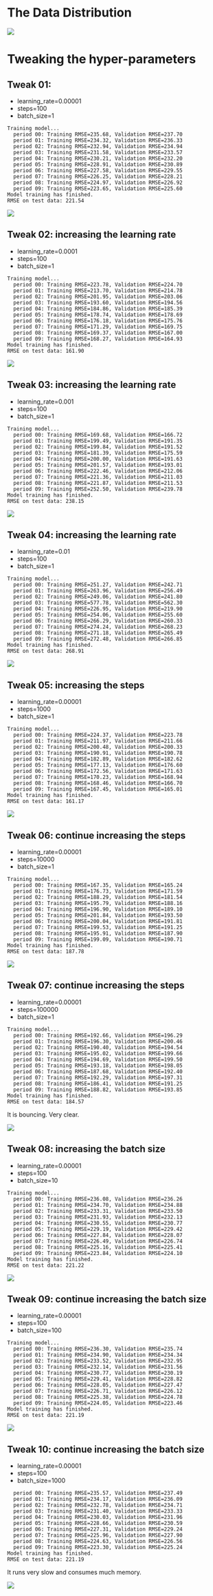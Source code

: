# The Data Distribution

![](validation_and_training_data.png)

# Tweaking the hyper-parameters

## Tweak 01:

* learning_rate=0.00001
* steps=100
* batch_size=1

```
Training model...
  period 00: Training RMSE=235.68, Validation RMSE=237.70
  period 01: Training RMSE=234.32, Validation RMSE=236.33
  period 02: Training RMSE=232.94, Validation RMSE=234.94
  period 03: Training RMSE=231.58, Validation RMSE=233.57
  period 04: Training RMSE=230.21, Validation RMSE=232.20
  period 05: Training RMSE=228.91, Validation RMSE=230.89
  period 06: Training RMSE=227.58, Validation RMSE=229.55
  period 07: Training RMSE=226.25, Validation RMSE=228.21
  period 08: Training RMSE=224.97, Validation RMSE=226.92
  period 09: Training RMSE=223.65, Validation RMSE=225.60
Model training has finished.
RMSE on test data: 221.54
```

![](tweak01.png)

## Tweak 02: increasing the learning rate

* learning_rate=0.0001
* steps=100
* batch_size=1

```
Training model...
  period 00: Training RMSE=223.78, Validation RMSE=224.70
  period 01: Training RMSE=213.70, Validation RMSE=214.78
  period 02: Training RMSE=201.95, Validation RMSE=203.06
  period 03: Training RMSE=193.60, Validation RMSE=194.56
  period 04: Training RMSE=184.86, Validation RMSE=185.39
  period 05: Training RMSE=178.74, Validation RMSE=178.69
  period 06: Training RMSE=176.18, Validation RMSE=175.76
  period 07: Training RMSE=171.29, Validation RMSE=169.75
  period 08: Training RMSE=169.37, Validation RMSE=167.00
  period 09: Training RMSE=168.27, Validation RMSE=164.93
Model training has finished.
RMSE on test data: 161.90
```

![](tweak02.png)

## Tweak 03: increasing the learning rate

* learning_rate=0.001
* steps=100
* batch_size=1

```
Training model...
  period 00: Training RMSE=169.68, Validation RMSE=166.72
  period 01: Training RMSE=199.49, Validation RMSE=191.35
  period 02: Training RMSE=199.84, Validation RMSE=191.52
  period 03: Training RMSE=181.39, Validation RMSE=175.59
  period 04: Training RMSE=200.00, Validation RMSE=191.63
  period 05: Training RMSE=201.57, Validation RMSE=193.01
  period 06: Training RMSE=222.46, Validation RMSE=212.06
  period 07: Training RMSE=221.36, Validation RMSE=211.03
  period 08: Training RMSE=221.87, Validation RMSE=211.53
  period 09: Training RMSE=252.50, Validation RMSE=239.78
Model training has finished.
RMSE on test data: 238.15
```

![](tweak03.png)

## Tweak 04: increasing the learning rate

* learning_rate=0.01
* steps=100
* batch_size=1

```
Training model...
  period 00: Training RMSE=251.27, Validation RMSE=242.71
  period 01: Training RMSE=263.96, Validation RMSE=256.49
  period 02: Training RMSE=249.06, Validation RMSE=241.80
  period 03: Training RMSE=577.78, Validation RMSE=562.30
  period 04: Training RMSE=226.95, Validation RMSE=219.90
  period 05: Training RMSE=254.06, Validation RMSE=255.60
  period 06: Training RMSE=266.29, Validation RMSE=260.33
  period 07: Training RMSE=274.24, Validation RMSE=268.23
  period 08: Training RMSE=271.18, Validation RMSE=265.49
  period 09: Training RMSE=272.48, Validation RMSE=266.85
Model training has finished.
RMSE on test data: 268.91
```

![](tweak04.png)

## Tweak 05: increasing the steps

* learning_rate=0.00001
* steps=1000
* batch_size=1

```
Training model...
  period 00: Training RMSE=224.37, Validation RMSE=223.78
  period 01: Training RMSE=211.97, Validation RMSE=211.66
  period 02: Training RMSE=200.48, Validation RMSE=200.33
  period 03: Training RMSE=190.91, Validation RMSE=190.78
  period 04: Training RMSE=182.89, Validation RMSE=182.62
  period 05: Training RMSE=177.13, Validation RMSE=176.60
  period 06: Training RMSE=172.56, Validation RMSE=171.63
  period 07: Training RMSE=170.23, Validation RMSE=168.94
  period 08: Training RMSE=168.46, Validation RMSE=166.70
  period 09: Training RMSE=167.45, Validation RMSE=165.01
Model training has finished.
RMSE on test data: 161.17
```

![](tweak05.png)

## Tweak 06: continue increasing the steps

* learning_rate=0.00001
* steps=10000
* batch_size=1

```
Training model...
  period 00: Training RMSE=167.35, Validation RMSE=165.24
  period 01: Training RMSE=176.73, Validation RMSE=171.59
  period 02: Training RMSE=188.29, Validation RMSE=181.54
  period 03: Training RMSE=195.79, Validation RMSE=188.16
  period 04: Training RMSE=196.90, Validation RMSE=189.10
  period 05: Training RMSE=201.84, Validation RMSE=193.50
  period 06: Training RMSE=200.04, Validation RMSE=191.81
  period 07: Training RMSE=199.53, Validation RMSE=191.25
  period 08: Training RMSE=195.91, Validation RMSE=187.90
  period 09: Training RMSE=199.09, Validation RMSE=190.71
Model training has finished.
RMSE on test data: 187.78
```

![](tweak06.png)

## Tweak 07: continue increasing the steps

* learning_rate=0.00001
* steps=100000
* batch_size=1

```
Training model...
  period 00: Training RMSE=192.66, Validation RMSE=196.29
  period 01: Training RMSE=196.30, Validation RMSE=200.46
  period 02: Training RMSE=190.40, Validation RMSE=194.54
  period 03: Training RMSE=195.02, Validation RMSE=199.66
  period 04: Training RMSE=194.69, Validation RMSE=199.50
  period 05: Training RMSE=193.18, Validation RMSE=198.05
  period 06: Training RMSE=187.68, Validation RMSE=192.40
  period 07: Training RMSE=192.29, Validation RMSE=197.31
  period 08: Training RMSE=186.41, Validation RMSE=191.25
  period 09: Training RMSE=188.82, Validation RMSE=193.85
Model training has finished.
RMSE on test data: 184.57
```

It is bouncing. Very clear.

![](tweak07.png)

## Tweak 08: increasing the batch size

* learning_rate=0.00001
* steps=100
* batch_size=10

```
Training model...
  period 00: Training RMSE=236.08, Validation RMSE=236.26
  period 01: Training RMSE=234.70, Validation RMSE=234.88
  period 02: Training RMSE=233.31, Validation RMSE=233.50
  period 03: Training RMSE=231.93, Validation RMSE=232.13
  period 04: Training RMSE=230.55, Validation RMSE=230.77
  period 05: Training RMSE=229.19, Validation RMSE=229.42
  period 06: Training RMSE=227.84, Validation RMSE=228.07
  period 07: Training RMSE=226.49, Validation RMSE=226.74
  period 08: Training RMSE=225.16, Validation RMSE=225.41
  period 09: Training RMSE=223.84, Validation RMSE=224.10
Model training has finished.
RMSE on test data: 221.22
```

![](tweak08.png)

## Tweak 09: continue increasing the batch size

* learning_rate=0.00001
* steps=100
* batch_size=100

```
Training model...
  period 00: Training RMSE=236.30, Validation RMSE=235.74
  period 01: Training RMSE=234.90, Validation RMSE=234.34
  period 02: Training RMSE=233.52, Validation RMSE=232.95
  period 03: Training RMSE=232.14, Validation RMSE=231.56
  period 04: Training RMSE=230.77, Validation RMSE=230.19
  period 05: Training RMSE=229.41, Validation RMSE=228.82
  period 06: Training RMSE=228.05, Validation RMSE=227.47
  period 07: Training RMSE=226.71, Validation RMSE=226.12
  period 08: Training RMSE=225.38, Validation RMSE=224.78
  period 09: Training RMSE=224.05, Validation RMSE=223.46
Model training has finished.
RMSE on test data: 221.19
```

![](tweak09.png)

## Tweak 10: continue increasing the batch size

* learning_rate=0.00001
* steps=100
* batch_size=1000

```
  period 00: Training RMSE=235.57, Validation RMSE=237.49
  period 01: Training RMSE=234.17, Validation RMSE=236.09
  period 02: Training RMSE=232.78, Validation RMSE=234.71
  period 03: Training RMSE=231.40, Validation RMSE=233.33
  period 04: Training RMSE=230.03, Validation RMSE=231.96
  period 05: Training RMSE=228.66, Validation RMSE=230.59
  period 06: Training RMSE=227.31, Validation RMSE=229.24
  period 07: Training RMSE=225.96, Validation RMSE=227.90
  period 08: Training RMSE=224.63, Validation RMSE=226.56
  period 09: Training RMSE=223.30, Validation RMSE=225.24
Model training has finished.
RMSE on test data: 221.19
```

It runs very slow and consumes much memory.

![](tweak10.png)
